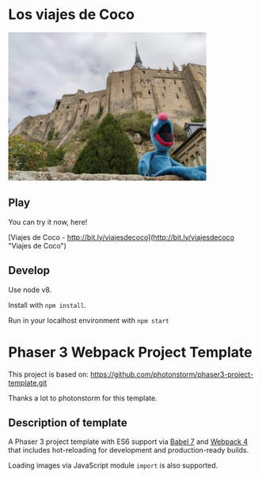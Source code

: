 # Los viajes de Coco

<img alt="viajes de coco - main image" src="./src/app/images/menu/portada-1.jpg" width="400"/>


## Play

You can try it now, here! 
 
[Viajes de Coco - http://bit.ly/viajesdecoco](http://bit.ly/viajesdecoco "Viajes de Coco")


## Develop

Use node v8.

Install with `npm install`.

Run in your localhost environment with `npm start`


# Phaser 3 Webpack Project Template

This project is based on:
https://github.com/photonstorm/phaser3-project-template.git

Thanks a lot to photonstorm for this template.

## Description of template

A Phaser 3 project template with ES6 support via [Babel 7](https://babeljs.io/) and [Webpack 4](https://webpack.js.org/)
that includes hot-reloading for development and production-ready builds.

Loading images via JavaScript module `import` is also supported.

